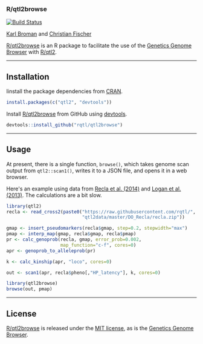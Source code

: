 ### R/qtl2browse

[![Build Status](https://travis-ci.org/rqtl/qtl2browse.svg?branch=master)](https://travis-ci.org/rqtl/qtl2browse)

[Karl Broman](https://kbroman.org) and [Christian Fischer](https://github.com/chfi)

[R/qtl2browse](https://github.com/kbroman/qtl2browse) is an R package
to facilitate the use of the [Genetics Genome
Browser](https://github.com/chfi/purescript-genetics-browser) with
[R/qtl2](https://kbroman.org/qtl2).

---

## Installation

Iinstall the package dependencies from [CRAN](https://cran.r-project.org).

```r
install.packages(c("qtl2", "devtools"))
```

Install [R/qtl2browse](https://github.com/rqtl/qtl2browse) from GitHub
using [devtools](https://devtools.r-lib.org).

```r
devtools::install_github("rqtl/qtl2browse")
```


---

## Usage

At present, there is a single function, `browse()`, which takes
genome scan output from `qtl2::scan1()`, writes it to a JSON file, and
opens it in a web browser.

Here's an example using data from [Recla et al.
(2014)](https://www.ncbi.nlm.nih.gov/pubmed/24700285) and [Logan et
al. (2013)](https://www.ncbi.nlm.nih.gov/pubmed/23433259). The
calculations are a bit slow.

```r
library(qtl2)
recla <- read_cross2(paste0("https://raw.githubusercontent.com/rqtl/",
                            "qtl2data/master/DO_Recla/recla.zip"))

gmap <- insert_pseudomarkers(recla$gmap, step=0.2, stepwidth="max")
pmap <- interp_map(gmap, recla$gmap, recla$pmap)
pr <- calc_genoprob(recla, gmap, error_prob=0.002,
                    map_function="c-f", cores=0)
apr <- genoprob_to_alleleprob(pr)

k <- calc_kinship(apr, "loco", cores=0)

out <- scan1(apr, recla$pheno[,"HP_latency"], k, cores=0)

library(qtl2browse)
browse(out, pmap)
```

---

## License

[R/qtl2browse](https://github.com/kbroman/qtl2browse) is released
under the [MIT license](LICENSE.md), as is the [Genetics Genome
Browser](https://github.com/chfi/purescript-genetics-browser).
